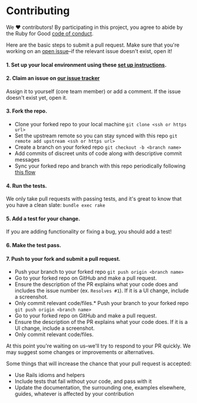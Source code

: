 # Contributing
[code of conduct]: https://github.com/rubyforgood/code-of-conduct
[open issue]: https://github.com/orgs/rubyforgood/projects/10/views/1
[set up instructions]: https://github.com/rubyforgood/pet-rescue#local-setup

We ♥ contributors! By participating in this project, you agree to abide by the
Ruby for Good [code of conduct].

Here are the basic steps to submit a pull request. Make sure that you're working
on an [open issue]–if the relevant issue doesn't exist, open it!

#### 1. Set up your local environment using these [set up instructions][set up instructions].

#### 2. Claim an issue on [our issue tracker][open issue] 
Assign it to yourself (core team member) or add a comment. If the issue doesn't exist yet, open it.

#### 3. Fork the repo.
* Clone your forked repo to your local machine `git clone <ssh or https url>`
* Set the upstream remote so you can stay synced with this repo `git remote add upstream <ssh or https url>`
* Create a branch on your forked repo `git checkout -b <branch name>`
* Add commits of discreet units of code along with descriptive commit messages
* Sync your forked repo and branch with this repo periodically following [this flow](https://www.theodinproject.com/lessons/ruby-using-git-in-the-real-world#ongoing-workflow)

#### 4. Run the tests. 
We only take pull requests with passing tests, and it's great to know that you have a clean slate: `bundle exec rake`

#### 5. Add a test for your change. 
If you are adding functionality or fixing a bug, you should add a test!

#### 6. Make the test pass.

#### 7. Push to your fork and submit a pull request. 

* Push your branch to your forked repo `git push origin <branch name>`
* Go to your forked repo on GitHub and make a pull request.
* Ensure the description of the PR explains what your code does and includes the issue number (ex. `Resolves #1`). If it is a UI change, include a screenshot.
* Only commit relevant code/files.* Push your branch to your forked repo `git push origin <branch name>`
* Go to your forked repo on GitHub and make a pull request.
* Ensure the description of the PR explains what your code does. If it is a UI change, include a screenshot.
* Only commit relevant code/files.

At this point you're waiting on us–we'll try to respond to your PR quickly.
We may suggest some changes or improvements or alternatives.

Some things that will increase the chance that your pull request is accepted:

* Use Rails idioms and helpers
* Include tests that fail without your code, and pass with it
* Update the documentation, the surrounding one, examples elsewhere, guides,
  whatever is affected by your contribution
